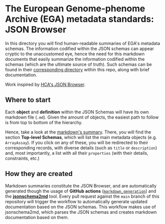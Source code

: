 # The European Genome-phenome Archive (EGA) metadata standards: JSON Browser

In this directory you will find human-readable summaries of EGA's metadata schemas. The information codified within the JSON schemas can appear cryptic to the unaccustomed eye, hence the need for this markdown documents that easily summarize the information codified within the schemas (which are the ultimate source of truth). Such schemas can be found in their
[corresponding directory](../../schemas) within this repo, along with brief documentation.

Work inspired by [HCA's JSON Browser](https://github.com/HumanCellAtlas/metadata-schema/tree/master/docs/jsonBrowser).

## Where to start

Each **object** and **definition** within the JSON Schemas will have its own markdown file (``.md``). Given the amount of objects, the easiest path to follow is from top to bottom of the hierarchy.

Hence, take a look at the [markdown's summary](markdowns/README.md). There, you will find the section **Top-level Schemas**, which will list the main metadata objects (e.g. ``ArrayAssay``). If you click on any of these, you will be redirected to their corresponding records, with diverse details (such as ``title`` or ``description``) and, most importantly, a list with all their ``properties``
(with their details, constraints, etc.)

## How they are created
Markdown summaries constitute the JSON Browser, and are automatically generated though the usage of **GitHub actions** ([``markdown_generation``](../../.github/workflows/markdown_creation.yml)) and the [**jsonschema2md**](https://github.com/adobe/jsonschema2md) tool. Every pull request against the ``main`` branch of this repository will trigger the workflow to automatically generate updated
documentation based on the JSON schemas. This workflow makes use of jsonschema2md, which parses the JSON schemas and creates markdown documentation based on them.
